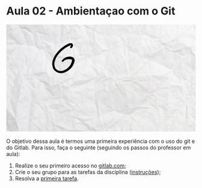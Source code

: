 # Aula 02 - Ambientaçao com o Git

![Ideia Git](./images/git/git.gif)

O objetivo dessa aula é termos uma primeira experiência com o uso do git
e do Gitlab. Para isso, faça o seguinte (seguindo os passos do professor
em aula):

1. Realize o seu primeiro acesso no [gitlab.com](https://gitlab.com);
2. Crie o seu grupo para as tarefas da disciplina ([instruções](instrucoes_submissao_tarefas_e_trabalhos.md));
3. Resolva a [primeira tarefa](https://gitlab.com/ds122-alexkutzke/ds122-prepare-assignment).
